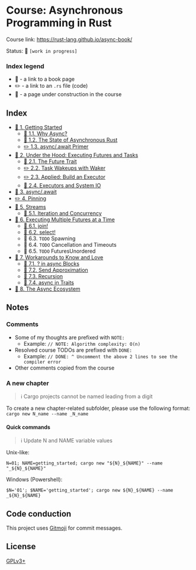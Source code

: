 # Course: Asynchronous Programming in Rust

Course link: https://rust-lang.github.io/async-book/

Status: 🚧 `[work in progress]`

### Index legend

- 📝 - a link to a book page
- ✏️ - a link to an `.rs` file (code)
- 👷 - a page under construction in the course

## Index

- [📝 1. Getting Started](https://rust-lang.github.io/async-book/01_getting_started/01_chapter.html)
  - [📝 1.1. Why Async?](https://rust-lang.github.io/async-book/01_getting_started/02_why_async.html)
  - [📝 1.2. The State of Asynchronous Rust](https://rust-lang.github.io/async-book/01_getting_started/03_state_of_async_rust.html)
  - [✏️ 1.3. async/.await Primer](01_getting_started/src/main.rs)
- [📝 2. Under the Hood: Executing Futures and Tasks](https://rust-lang.github.io/async-book/02_execution/01_chapter.html)
  - [📝 2.1. The Future Trait](https://rust-lang.github.io/async-book/02_execution/02_future.html) 
  - [✏️ 2.2. Task Wakeups with Waker](02_execution/src/main.rs#L9)
  - [✏️ 2.3. Applied: Build an Executor](02_execution/src/main.rs#L90)
  - [📝 2.4. Executors and System IO](https://rust-lang.github.io/async-book/02_execution/05_io.html)
- [📝 3. async/.await](https://rust-lang.github.io/async-book/03_async_await/01_chapter.html)
- [✏️ 4. Pinning](04_pinning/src/main.rs)
- [📝 5. Streams](https://rust-lang.github.io/async-book/05_streams/01_chapter.html)
  - [📝 5.1. Iteration and Concurrency](https://rust-lang.github.io/async-book/05_streams/02_iteration_and_concurrency.html)
- [📝 6. Executing Multiple Futures at a Time](https://rust-lang.github.io/async-book/06_multiple_futures/01_chapter.html)
  - [📝 6.1. join!](https://rust-lang.github.io/async-book/06_multiple_futures/02_join.html)
  - [📝 6.2. select!](https://rust-lang.github.io/async-book/06_multiple_futures/03_select.html)
  - 👷 6.3. `TODO` Spawning
  - 👷 6.4. `TODO` Cancellation and Timeouts
  - 👷 6.5. `TODO` FuturesUnordered
- [📝 7. Workarounds to Know and Love](https://rust-lang.github.io/async-book/07_workarounds/01_chapter.html)
  - [📝 7.1. ? in async Blocks](https://rust-lang.github.io/async-book/07_workarounds/02_err_in_async_blocks.html)
  - [📝 7.2. Send Approximation](https://rust-lang.github.io/async-book/07_workarounds/03_send_approximation.html)
  - [📝 7.3. Recursion](https://rust-lang.github.io/async-book/07_workarounds/04_recursion.html)
  - [📝 7.4. async in Traits](https://rust-lang.github.io/async-book/07_workarounds/05_async_in_traits.html)
- [📝 8. The Async Ecosystem](https://rust-lang.github.io/async-book/08_ecosystem/00_chapter.html)

## Notes

### Comments

- Some of my thoughts are prefixed with `NOTE:`
  - Example: `// NOTE: Algorithm complexity: O(n)`
- Resolved course TODOs are prefixed with `DONE:`
  - Example: `// DONE: ^ Uncomment the above 2 lines to see the compiler error`
- Other comments copied from the course
                                        
### A new chapter

> ℹ️ Cargo projects cannot be named leading from a digit

To create a new chapter-related subfolder, please use the following format: `cargo new N_name --name _N_name` 

#### Quick commands

> ℹ️ Update N and NAME variable values

Unix-like:
```shell
N=01; NAME=getting_started; cargo new "${N}_${NAME}" --name "_${N}_${NAME}"
```

Windows (Powershell):
```shell
$N='01'; $NAME='getting_started'; cargo new ${N}_${NAME} --name _${N}_${NAME}
```

## Code conduction

This project uses [Gitmoji](https://gitmoji.carloscuesta.me) for commit messages.

## License

[GPLv3+](LICENSE)
